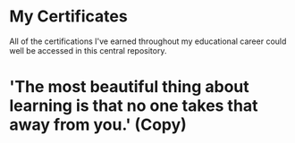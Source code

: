 # My Certificates
All of the certifications I've earned throughout my educational career could well be accessed in this central repository.

# 'The most beautiful thing about learning is that no one takes that away from you.'  (Copy)
